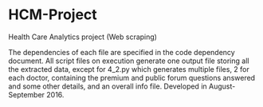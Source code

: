 # HCM-Project
Health Care Analytics project (Web scraping)

The dependencies of each file are specified in the code dependency document.
All script files on execution generate one output file storing all the extracted data, except for 4_2.py which generates multiple files, 2 for each doctor, containing the premium and public forum questions answered and some other details, and an overall info file.
Developed in August-September 2016.
